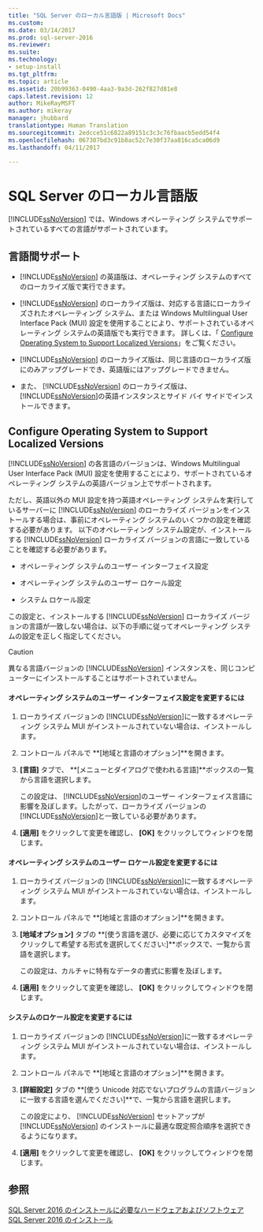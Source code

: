 ```yaml
---
title: "SQL Server のローカル言語版 | Microsoft Docs"
ms.custom: 
ms.date: 03/14/2017
ms.prod: sql-server-2016
ms.reviewer: 
ms.suite: 
ms.technology:
- setup-install
ms.tgt_pltfrm: 
ms.topic: article
ms.assetid: 20b99363-0490-4aa3-9a3d-262f827d81e8
caps.latest.revision: 12
author: MikeRayMSFT
ms.author: mikeray
manager: jhubbard
translationtype: Human Translation
ms.sourcegitcommit: 2edcce51c6822a89151c3c3c76fbaacb5edd54f4
ms.openlocfilehash: 067307bd3c91b8ac52c7e30f37aa816ca5ca06d9
ms.lasthandoff: 04/11/2017

---
```

# <a name="local-language-versions-in-sql-server"></a>SQL Server のローカル言語版
  [!INCLUDE[ssNoVersion](../../includes/ssnoversion-md.md)] では、Windows オペレーティング システムでサポートされているすべての言語がサポートされています。  
  
## <a name="cross-language-support"></a>言語間サポート  
  
-   [!INCLUDE[ssNoVersion](../../includes/ssnoversion-md.md)] の英語版は、オペレーティング システムのすべてのローカライズ版で実行できます。  
  
-   [!INCLUDE[ssNoVersion](../../includes/ssnoversion-md.md)] のローカライズ版は、対応する言語にローカライズされたオペレーティング システム、または Windows Multilingual User Interface Pack (MUI) 設定を使用することにより、サポートされているオペレーティング システムの英語版でも実行できます。 詳しくは、「 [Configure Operating System to Support Localized Versions](../../sql-server/install/local-language-versions-in-sql-server.md#BK_ConfigureOS)」をご覧ください。  
  
-   [!INCLUDE[ssNoVersion](../../includes/ssnoversion-md.md)] のローカライズ版は、同じ言語のローカライズ版にのみアップグレードでき、英語版にはアップグレードできません。  
  
-   また、 [!INCLUDE[ssNoVersion](../../includes/ssnoversion-md.md)] のローカライズ版は、 [!INCLUDE[ssNoVersion](../../includes/ssnoversion-md.md)]の英語インスタンスとサイド バイ サイドでインストールできます。  
  
##  <a name="BK_ConfigureOS"></a> Configure Operating System to Support Localized Versions  
 [!INCLUDE[ssNoVersion](../../includes/ssnoversion-md.md)] の各言語のバージョンは、Windows Multilingual User Interface Pack (MUI) 設定を使用することにより、サポートされているオペレーティング システムの英語バージョン上でサポートされます。  
  
 ただし、英語以外の MUI 設定を持つ英語オペレーティング システムを実行しているサーバーに [!INCLUDE[ssNoVersion](../../includes/ssnoversion-md.md)] のローカライズ バージョンをインストールする場合は、事前にオペレーティング システムのいくつかの設定を確認する必要があります。 以下のオペレーティング システム設定が、インストールする [!INCLUDE[ssNoVersion](../../includes/ssnoversion-md.md)] ローカライズ バージョンの言語に一致していることを確認する必要があります。  
  
-   オペレーティング システムのユーザー インターフェイス設定  
  
-   オペレーティング システムのユーザー ロケール設定  
  
-   システム ロケール設定  
  
 この設定と、インストールする [!INCLUDE[ssNoVersion](../../includes/ssnoversion-md.md)] ローカライズ バージョンの言語が一致しない場合は、以下の手順に従ってオペレーティング システムの設定を正しく指定してください。  
  
> [!CAUTION]  
>  異なる言語バージョンの [!INCLUDE[ssNoVersion](../../includes/ssnoversion-md.md)] インスタンスを、同じコンピューターにインストールすることはサポートされていません。  
  
#### <a name="to-change-the-operating-system-user-interface-setting"></a>オペレーティング システムのユーザー インターフェイス設定を変更するには  
  
1.  ローカライズ バージョンの [!INCLUDE[ssNoVersion](../../includes/ssnoversion-md.md)]に一致するオペレーティング システム MUI がインストールされていない場合は、インストールします。  
  
2.  コントロール パネルで **[地域と言語のオプション]**を開きます。  
  
3.  **[言語]** タブで、 **[メニューとダイアログで使われる言語]**ボックスの一覧から言語を選択します。  
  
     この設定は、 [!INCLUDE[ssNoVersion](../../includes/ssnoversion-md.md)]のユーザー インターフェイス言語に影響を及ぼします。したがって、ローカライズ バージョンの [!INCLUDE[ssNoVersion](../../includes/ssnoversion-md.md)]と一致している必要があります。  
  
4.  **[適用]** をクリックして変更を確認し、 **[OK]** をクリックしてウィンドウを閉じます。  
  
#### <a name="to-change-the-operating-system-user-locale-setting"></a>オペレーティング システムのユーザー ロケール設定を変更するには  
  
1.  ローカライズ バージョンの [!INCLUDE[ssNoVersion](../../includes/ssnoversion-md.md)]に一致するオペレーティング システム MUI がインストールされていない場合は、インストールします。  
  
2.  コントロール パネルで **[地域と言語のオプション]**を開きます。  
  
3.  **[地域オプション]** タブの **[使う言語を選び、必要に応じてカスタマイズをクリックして希望する形式を選択してください:]**ボックスで、一覧から言語を選択します。  
  
     この設定は、カルチャに特有なデータの書式に影響を及ぼします。  
  
4.  **[適用]** をクリックして変更を確認し、 **[OK]** をクリックしてウィンドウを閉じます。  
  
#### <a name="to-change-the-system-locale-setting"></a>システムのロケール設定を変更するには  
  
1.  ローカライズ バージョンの [!INCLUDE[ssNoVersion](../../includes/ssnoversion-md.md)]に一致するオペレーティング システム MUI がインストールされていない場合は、インストールします。  
  
2.  コントロール パネルで **[地域と言語のオプション]**を開きます。  
  
3.  **[詳細設定]** タブの **[使う Unicode 対応でないプログラムの言語バージョンに一致する言語を選んでください]**で、一覧から言語を選択します。  
  
     この設定により、 [!INCLUDE[ssNoVersion](../../includes/ssnoversion-md.md)] セットアップが [!INCLUDE[ssNoVersion](../../includes/ssnoversion-md.md)] のインストールに最適な既定照合順序を選択できるようになります。  
  
4.  **[適用]** をクリックして変更を確認し、 **[OK]** をクリックしてウィンドウを閉じます。  
  
## <a name="see-also"></a>参照  
 [SQL Server 2016 のインストールに必要なハードウェアおよびソフトウェア](../../sql-server/install/hardware-and-software-requirements-for-installing-sql-server.md)   
 [SQL Server 2016 のインストール](../../database-engine/install-windows/install-sql-server.md)  
  
  
